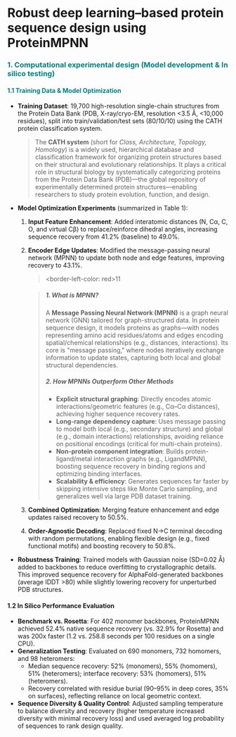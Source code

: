 # Robust deep learning–based protein sequence design using ProteinMPNN

### <font color=teal>1. Computational experimental design (Model development & In silico testing)</font>

#### <font color=teal>1.1 Training Data & Model Optimization</font>

- **Training Dataset**: 19,700 high-resolution single-chain structures from the Protein Data Bank (PDB, X-ray/cryo-EM, resolution <3.5 Å, <10,000 residues), split into train/validation/test sets (80/10/10) using the CATH protein classification system.
  
  > The **CATH system** (short for *Class, Architecture, Topology, Homology*) is a widely used, hierarchical database and classification framework for organizing protein structures based on their structural and evolutionary relationships. It plays a critical role in structural biology by systematically categorizing proteins from the Protein Data Bank (PDB)—the global repository of experimentally determined protein structures—enabling researchers to study protein evolution, function, and design.

- **Model Optimization Experiments** (summarized in Table 1):
  
  1. **Input Feature Enhancement**: Added interatomic distances (N, Cα, C, O, and virtual Cβ) to replace/reinforce dihedral angles, increasing sequence recovery from 41.2% (baseline) to 49.0%.
  
  2. **Encoder Edge Updates**: Modified the message-passing neural network (MPNN) to update both node and edge features, improving recovery to 43.1%.
     
     > <border-left-color: red>11</border-left-color>
     
     > ##### 1. What is MPNN?
     > 
     > A **Message Passing Neural Network (MPNN)** is a graph neural network (GNN) tailored for graph-structured data. In protein sequence design, it models proteins as graphs—with nodes representing amino acid residues/atoms and edges encoding spatial/chemical relationships (e.g., distances, interactions). Its core is "message passing," where nodes iteratively exchange information to update states, capturing both local and global structural dependencies.
     > 
     > ##### 2. How MPNNs Outperform Other Methods
     > 
     > - **Explicit structural graphing**: Directly encodes atomic interactions/geometric features (e.g., Cα–Cα distances), achieving higher sequence recovery rates.
     > - **Long-range dependency capture**: Uses message passing to model both local (e.g., secondary structure) and global (e.g., domain interactions) relationships, avoiding reliance on positional encodings (critical for multi-chain proteins).
     > - **Non-protein component integration**: Builds protein-ligand/metal interaction graphs (e.g., LigandMPNN), boosting sequence recovery in binding regions and optimizing binding interfaces.
     > - **Scalability & efficiency**: Generates sequences far faster by skipping intensive steps like Monte Carlo sampling, and generalizes well via large PDB dataset training.
  
  3. **Combined Optimization**: Merging feature enhancement and edge updates raised recovery to 50.5%.
  
  4. **Order-Agnostic Decoding**: Replaced fixed N→C terminal decoding with random permutations, enabling flexible design (e.g., fixed functional motifs) and boosting recovery to 50.8%.

- **Robustness Training**: Trained models with Gaussian noise (SD=0.02 Å) added to backbones to reduce overfitting to crystallographic details. This improved sequence recovery for AlphaFold-generated backbones (average IDDT >80) while slightly lowering recovery for unperturbed PDB structures.

#### 1.2 In Silico Performance Evaluation

- **Benchmark vs. Rosetta**: For 402 monomer backbones, ProteinMPNN achieved 52.4% native sequence recovery (vs. 32.9% for Rosetta) and was 200x faster (1.2 vs. 258.8 seconds per 100 residues on a single CPU).
- **Generalization Testing**: Evaluated on 690 monomers, 732 homomers, and 98 heteromers:
  - Median sequence recovery: 52% (monomers), 55% (homomers), 51% (heteromers); interface recovery: 53% (homomers), 51% (heteromers).
  - Recovery correlated with residue burial (90–95% in deep cores, 35% on surfaces), reflecting reliance on local geometric context.
- **Sequence Diversity & Quality Control**: Adjusted sampling temperature to balance diversity and recovery (higher temperature increased diversity with minimal recovery loss) and used averaged log probability of sequences to rank design quality.
